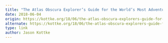 ```yaml
---
title: "The Atlas Obscura Explorer’s Guide for the World’s Most Adventurous Kid"
date: 2018-06-04
origin: https://kottke.org/18/06/the-atlas-obscura-explorers-guide-for-the-worlds-most-adventurous-kid
alternate: https://kottke.org/18/06/the-atlas-obscura-explorers-guide-for-the-worlds-most-adventurous-kid
type: link
author: Jason Kottke
---
```


